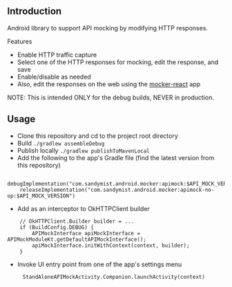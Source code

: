 ## Introduction

Android library to support API mocking by modifying HTTP responses.

Features
- Enable HTTP traffic capture
- Select one of the HTTP responses for mocking, edit the response, and save
- Enable/disable as needed
- Also, edit the responses on the web using the [mocker-react](https://github.com/sandymist/mocker-react) app

NOTE: This is intended ONLY for the debug builds, NEVER in production.

## Usage

- Clone this repository and cd to the project root directory
- Build `./gradlew assembleDebug`
- Publish locally `./gradlew publishToMavenLocal`
- Add the following to the app's Gradle file (find the latest version from this repository)
```
    debugImplementation("com.sandymist.android.mocker:apimock:$API_MOCK_VERSION")
    releaseImplementation("com.sandymist.android.mocker:apimock-no-op:$API_MOCK_VERSION")
```
- Add as an interceptor to OkHTTPClient builder
```
    // OkHTTPClient.Builder builder = ...
    if (BuildConfig.DEBUG) {
        APIMockInterface apiMockInterface = APIMockModuleKt.getDefaultAPIMockInterface();
        apiMockInterface.initWithContext(context, builder);
    }
```
- Invoke UI entry point from one of the app's settings menu
```
     StandAloneAPIMockActivity.Companion.launchActivity(context)
```

  
